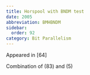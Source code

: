 ```yaml
---
title: Horspool with BNDM test
date: 2005
abbreviation: BMHBNDM
sidebar:
  order: 92
category: Bit Parallelism
---
```


Appeared in [64]

Combination of (83) and (5)
